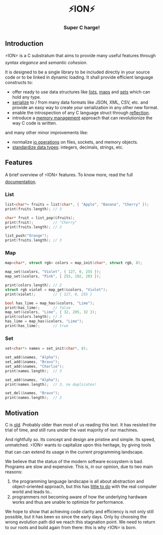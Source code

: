 <div align="center">
  <h1>⚡️ION⚡️</h1>
  <h3>Super C harge!</h3>
</div>

## Introduction

⚡️ION⚡️ is a C substratum that aims to provide many useful features through *syntax
elegance* and *semantic cohesion*.

It is designed to be a single library to be included directly in your source code or
to be linked in dynamic loading. It shall provide efficient language constructs to:

  - offer ready to use data structures like [lists](#list), [maps](#map) and
    [sets](#set) which can hold any type.
  - [serialize](#serialization) to / from many data formats like JSON, XML, CSV,
    etc. and provide an easy way to create your serialization in any other new format.
  - enable the introspection of any C language struct through [reflection](#reflection).
  - introduce a [memory management](#memory) approach that can revolutionize
    the way C code is written.

and many other minor improvements like:

  - normalize [io operations](#io) on files, sockets, and memory objects.
  - [standardize data types](#types): integers, decimals, strings, etc.

## Features

A brief overview of ⚡️ION⚡️ features. To know more, read the full [documentation](
doc/README.md).

### List

```c
list<char*> fruits = list(char*, { "Apple", "Banana", "Cherry" });
print(fruits.length); // 3

char* fruit = list_pop(&fruits);
print(fruit);         // "Cherry"
print(fruits.length); // 2

list_push("Orange");
print(fruits.length); // 3
```

### Map

```c
map<char*, struct rgb> colors = map_init(char*, struct rgb, 8);

map_set(&colors, "Violet", { 127, 0, 255 });
map_set(&colors, "Pink", { 255, 192, 203 });

print(colors.length); // 2
struct rgb violet = map_get(&colors, "Violet");
print(violet);        // { 127, 0, 255 }

bool has_lime = map_has(&colors, "Lime");
print(has_lime);      // false
map_set(&colors, "Lime", { 32, 205, 32 });
print(colors.length); // 3
has_lime = map_has(&colors, "Lime");
print(has_lime);      // true
```

### Set

```c
set<char*> names = set_init(char*, 8);

set_add(&names, "Alpha");
set_add(&names, "Bravo");
set_add(&names, "Charlie");
print(names.length);  // 3

set_add(&names, "Alpha");
print(names.length);  // 3, no duplicates!

set_del(&names, "Bravo");
print(names.length);  // 2
```

## Motivation

C is [old](https://dl.acm.org/doi/10.1145/155360.155580). Probably older than most of
us reading this text. It has resisted the trial of time, and still runs under the vast
majority of our machines.

And rightfully so. Its concept and design are pristine and simple. Its speed, unmatched.
⚡️ION⚡️ wants to capitalize upon this heritage, by giving tools that can can extend its
usage in the current programming landscape.

We believe that the status of the modern software ecosystem is bad. Programs are slow
and expensive. This is, in our opinion, due to two main reasons:

  1. the programming language landscape is all about abstraction and object-oriented
     approach, but this has [little to do](https://caseymuratori.com/blog_0015) with
     the real computer world and leads to..
  2. programmers not becoming aware of how the underlying hardware works and thus
     are unable to optimize for performance.

We hope to show that achieving code clarity and efficiency is not only still possible,
but it has been so since the early days. Only by choosing the wrong evolution path did
we reach this stagnation point. We need to return to our roots and build again from
there: this is why ⚡️ION⚡️ is born.

